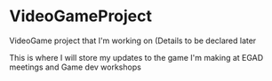 # VideoGameProject
VideoGame project that I'm working on (Details to be declared later

This is where I will store my updates to the game I'm making at EGAD meetings and Game dev workshops
